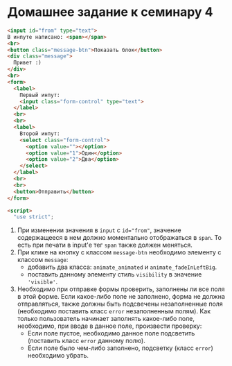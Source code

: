 # Домашнее задание к семинару 4

```html
<input id="from" type="text">
В инпуте написано: <span></span>
<br>
<button class="message-btn">Показать блок</button>
<div class="message">
  Привет :)
</div>
<br>
<form>
  <label>
    Первый инпут:
    <input class="form-control" type="text">
  </label>
  <br>
  <br>
  <label>
    Второй инпут:
    <select class="form-control">
      <option value=""></option>
      <option value="1">Один</option>
      <option value="2">Два</option>
    </select>
  </label>
  <br>
  <br>
  <button>Отправить</button>
</form>

<script>
  "use strict";
```

1. При изменении значения в `input` с `id="from"`, значение содержащееся в нем должно моментально отображаться в `span`. То есть при печати в input'е тег `span` также должен меняться.
2. При клике на кнопку с классом `message-btn` необходимо элементу с классом `message`:
   - добавить два класса: `animate_animated` и `animate_fadeInLeftBig`.
   - поставить данному элементу стиль `visibility` в значение `'visible'`.
3. Необходимо при отправке формы проверить, заполнены ли все поля в этой форме. Если какое-либо поле не заполнено, форма не должна отправляться, также должны быть подсвечены незаполненные поля (необходимо поставить класс `error` незаполненным полям). Как только пользователь начинает заполнять какое-либо поле, необходимо, при вводе в данное поле, произвести проверку:
   - Если поле пустое, необходимо данное поле подсветить (поставить класс `error` данному полю).
   - Если поле было чем-либо заполнено, подсветку (класс `error`) необходимо убрать.
